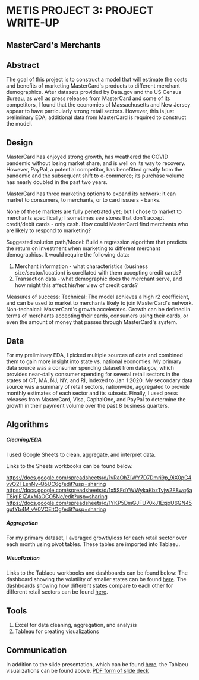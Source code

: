 # METIS PROJECT 3: PROJECT WRITE-UP

## MasterCard's Merchants

## Abstract
The goal of this project is to construct a model that will estimate the costs and benefits of marketing MasterCard's products to different merchant demographics.
After datasets provided by Data.gov and the US Census Bureau, as well as press releases from MasterCard and some of its competitors, I found that the economies of Massachusetts and New Jersey appear to have particularly strong retail sectors. However, this is just preliminary EDA; additional data from MasterCard is required to construct the model.

## Design
MasterCard has enjoyed strong growth, has weathered the COVID pandemic without losing market share, and is well on its way to recovery. However, PayPal, a potential competitor, has benefitted greatly from the pandemic and the subsequent shift to e-commerce; its purchase volume has nearly doubled in the past two years. 

MasterCard has three marketing options to expand its network: it can market to consumers, to merchants, or to card issuers - banks.

None of these markets are fully penetrated yet; but I chose to market to merchants specifically; I sometimes see stores that don't accept credit/debit cards - only cash. How could MasterCard find merchants who are likely to respond to marketing?

Suggested solution path/Model:
Build a regression algorithm that predicts the return on investment when marketing to different merchant demographics. It would require the following data:
1. Merchant information - what characteristics (business size/sector/location) is corellated with them accepting credit cards?
2. Transaction data - what demographic does the merchant serve, and how might this affect his/her view of credit cards?

Measures of success:
Technical: The model achieves a high r2 coefficient, and can be used to market to merchants likely to join MasterCard's network.
Non-technical: MasterCard's growth accelerates. Growth can be defined in terms of merchants accepting their cards, consumers using their cards, or even the amount of money that passes through MasterCard's system.

## Data
For my preliminary EDA, I picked multiple sources of data and combined them to gain more insight into state vs. national economies.
My primary data source was a consumer spending dataset from data.gov, which provides near-daily consumer spending for several retail sectors in the states of CT, MA, NJ, NY, and RI, indexed to Jan 1 2020.
My secondary data source was a summary of retail sectors, nationwide, aggregated to provide monthly estimates of each sector and its subsets.
Finally, I used press releases from MasterCard, Visa, CapitalOne, and PayPal to determine the growth in their payment volume over the past 8 business quarters.


## Algorithms
##### Cleaning/EDA
I used Google Sheets to clean, aggregate, and interpret data.

Links to the Sheets workbooks can be found below.

https://docs.google.com/spreadsheets/d/1vRaOhZIWY7D7Dmri9p_9iX0pG4vyQ2TLsnNy-Q5UC6g/edit?usp=sharing
https://docs.google.com/spreadsheets/d/1x5SFdYWWykaKbzTvjw2F8wq6aT8igIE1ZAxMaOCO5Nc/edit?usp=sharing
https://docs.google.com/spreadsheets/d/1YKP5DmGJFU70kJ1ExjoU6GN45gufYb4M_vV0VOEltOg/edit?usp=sharing
##### Aggregation
For my primary dataset, I averaged growth/loss for each retail sector over each month using pivot tables. These tables are imported into Tablaeu.

##### Visualization
Links to the Tablaeu workbooks and dashboards can be found below:
The dashboard showing the volatility of smaller states can be found [here](https://public.tableau.com/app/profile/matt.k1804/viz/Metis3MACompetition/RecessionRecovery?publish=yes).
The dashboards showing how different states compare to each other for different retail sectors can be found [here](https://public.tableau.com/app/profile/matt.k1804/viz/Metis3MACompetition/RecessionRecovery?publish=yes).

## Tools
1. Excel for data cleaning, aggregation, and analysis
2. Tableau for creating visualizations

## Communication
In addition to the slide presentation, which can be found [here](https://docs.google.com/presentation/d/1wRh7ijjPt8EI46xX4Au0aZUUAuPR9FK39UN7HvDB1k4/edit?usp=sharing), the Tablaeu visualizations can be found above.
[PDF form of slide deck](https://github.com/MK38993/Metis-Project-3--MasterCard-Competition/blob/main/Metis%20Project%203C_%20Visa%20vs.%20Mastercard.pdf)